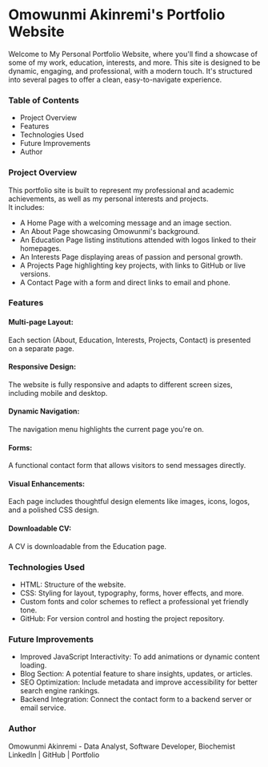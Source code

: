 # Omowunmi Akinremi's Portfolio Website
Welcome to My Personal Portfolio Website, where you'll find a showcase of some of my work, education, interests, and more. This site is designed to be dynamic, engaging, and professional, with a modern touch. It's structured into several pages to offer a clean, easy-to-navigate experience.

### Table of Contents
* Project Overview
* Features
* Technologies Used
* Future Improvements
* Author

### Project Overview
This portfolio site is built to represent my professional and academic achievements, as well as my personal interests and projects.  
It includes:

* A Home Page with a welcoming message and an image section.
* An About Page showcasing Omowunmi's background.
* An Education Page listing institutions attended with logos linked to their homepages.
* An Interests Page displaying areas of passion and personal growth.
* A Projects Page highlighting key projects, with links to GitHub or live versions.
* A Contact Page with a form and direct links to email and phone.

### Features
#### Multi-page Layout:  
Each section (About, Education, Interests, Projects, Contact) is presented on a separate page.
#### Responsive Design:  

The website is fully responsive and adapts to different screen sizes, including mobile and desktop.
#### Dynamic Navigation:  

The navigation menu highlights the current page you're on.
#### Forms:  

A functional contact form that allows visitors to send messages directly.
#### Visual Enhancements:  

Each page includes thoughtful design elements like images, icons, logos, and a polished CSS design.

#### Downloadable CV:  
A CV is downloadable from the Education page.

### Technologies Used
* HTML: Structure of the website.
* CSS: Styling for layout, typography, forms, hover effects, and more.
* Custom fonts and color schemes to reflect a professional yet friendly tone.
* GitHub: For version control and hosting the project repository.

### Future Improvements
* Improved JavaScript Interactivity: To add animations or dynamic content loading.
* Blog Section: A potential feature to share insights, updates, or articles.
* SEO Optimization: Include metadata and improve accessibility for better search engine rankings.
* Backend Integration: Connect the contact form to a backend server or email service.

### Author
Omowunmi Akinremi - Data Analyst, Software Developer, Biochemist
LinkedIn | GitHub | Portfolio